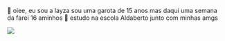 🧸 oiee, eu sou a layza
sou uma garota de 15 anos mas daqui uma semana da farei 16 aminhos 🧁
estudo na escola Aldaberto junto com minhas amgs 

![](https://i.giphy.com/media/v1.Y2lkPTc5MGI3NjExenVnamJhYjBhZzI0NDA0cnUxOXk1Z3I2MjJkN3ZnZnFsdzk2NG5oaSZlcD12MV9pbnRlcm5hbF9naWZfYnlfaWQmY3Q9Zw/VbawWIGNtKYwOFXF7U/giphy.gif)
